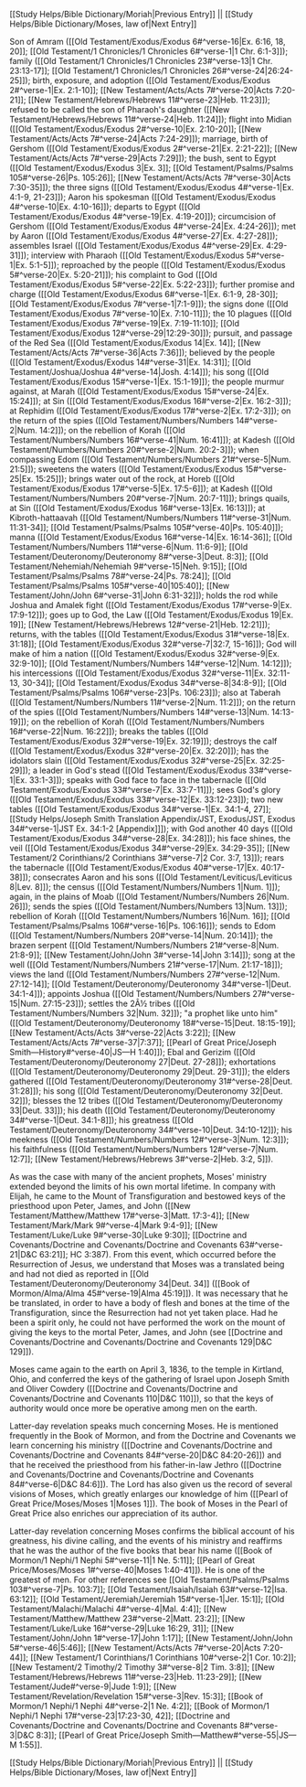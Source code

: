 [[Study Helps/Bible Dictionary/Moriah|Previous Entry]]  ||  [[Study Helps/Bible Dictionary/Moses, law of|Next Entry]]

 Son of Amram ([[Old Testament/Exodus/Exodus 6#^verse-16|Ex. 6:16, 18, 20]]; [[Old Testament/1 Chronicles/1 Chronicles 6#^verse-1|1 Chr. 6:1-3]]); family ([[Old Testament/1 Chronicles/1 Chronicles 23#^verse-13|1 Chr. 23:13-17]]; [[Old Testament/1 Chronicles/1 Chronicles 26#^verse-24|26:24-25]]); birth, exposure, and adoption ([[Old Testament/Exodus/Exodus 2#^verse-1|Ex. 2:1-10]]; [[New Testament/Acts/Acts 7#^verse-20|Acts 7:20-21]]; [[New Testament/Hebrews/Hebrews 11#^verse-23|Heb. 11:23]]); refused to be called the son of Pharaoh's daughter ([[New Testament/Hebrews/Hebrews 11#^verse-24|Heb. 11:24]]); flight into Midian ([[Old Testament/Exodus/Exodus 2#^verse-10|Ex. 2:10-20]]; [[New Testament/Acts/Acts 7#^verse-24|Acts 7:24-29]]); marriage, birth of Gershom ([[Old Testament/Exodus/Exodus 2#^verse-21|Ex. 2:21-22]]; [[New Testament/Acts/Acts 7#^verse-29|Acts 7:29]]); the bush, sent to Egypt ([[Old Testament/Exodus/Exodus 3|Ex. 3]]; [[Old Testament/Psalms/Psalms 105#^verse-26|Ps. 105:26]]; [[New Testament/Acts/Acts 7#^verse-30|Acts 7:30-35]]); the three signs ([[Old Testament/Exodus/Exodus 4#^verse-1|Ex. 4:1-9, 21-23]]); Aaron his spokesman ([[Old Testament/Exodus/Exodus 4#^verse-10|Ex. 4:10-16]]); departs to Egypt ([[Old Testament/Exodus/Exodus 4#^verse-19|Ex. 4:19-20]]); circumcision of Gershom ([[Old Testament/Exodus/Exodus 4#^verse-24|Ex. 4:24-26]]); met by Aaron ([[Old Testament/Exodus/Exodus 4#^verse-27|Ex. 4:27-28]]); assembles Israel ([[Old Testament/Exodus/Exodus 4#^verse-29|Ex. 4:29-31]]); interview with Pharaoh ([[Old Testament/Exodus/Exodus 5#^verse-1|Ex. 5:1-5]]); reproached by the people ([[Old Testament/Exodus/Exodus 5#^verse-20|Ex. 5:20-21]]); his complaint to God ([[Old Testament/Exodus/Exodus 5#^verse-22|Ex. 5:22-23]]); further promise and charge ([[Old Testament/Exodus/Exodus 6#^verse-1|Ex. 6:1-9, 28-30]]; [[Old Testament/Exodus/Exodus 7#^verse-1|7:1-9]]); the signs done ([[Old Testament/Exodus/Exodus 7#^verse-10|Ex. 7:10-11]]); the 10 plagues ([[Old Testament/Exodus/Exodus 7#^verse-19|Ex. 7:19-11:10]]; [[Old Testament/Exodus/Exodus 12#^verse-29|12:29-30]]); pursuit, and passage of the Red Sea ([[Old Testament/Exodus/Exodus 14|Ex. 14]]; [[New Testament/Acts/Acts 7#^verse-36|Acts 7:36]]); believed by the people ([[Old Testament/Exodus/Exodus 14#^verse-31|Ex. 14:31]]; [[Old Testament/Joshua/Joshua 4#^verse-14|Josh. 4:14]]); his song ([[Old Testament/Exodus/Exodus 15#^verse-1|Ex. 15:1-19]]); the people murmur against, at Marah ([[Old Testament/Exodus/Exodus 15#^verse-24|Ex. 15:24]]); at Sin ([[Old Testament/Exodus/Exodus 16#^verse-2|Ex. 16:2-3]]); at Rephidim ([[Old Testament/Exodus/Exodus 17#^verse-2|Ex. 17:2-3]]); on the return of the spies ([[Old Testament/Numbers/Numbers 14#^verse-2|Num. 14:2]]); on the rebellion of Korah ([[Old Testament/Numbers/Numbers 16#^verse-41|Num. 16:41]]); at Kadesh ([[Old Testament/Numbers/Numbers 20#^verse-2|Num. 20:2-3]]); when compassing Edom ([[Old Testament/Numbers/Numbers 21#^verse-5|Num. 21:5]]); sweetens the waters ([[Old Testament/Exodus/Exodus 15#^verse-25|Ex. 15:25]]); brings water out of the rock, at Horeb ([[Old Testament/Exodus/Exodus 17#^verse-5|Ex. 17:5-6]]); at Kadesh ([[Old Testament/Numbers/Numbers 20#^verse-7|Num. 20:7-11]]); brings quails, at Sin ([[Old Testament/Exodus/Exodus 16#^verse-13|Ex. 16:13]]); at Kibroth-hattaavah ([[Old Testament/Numbers/Numbers 11#^verse-31|Num. 11:31-34]]; [[Old Testament/Psalms/Psalms 105#^verse-40|Ps. 105:40]]); manna ([[Old Testament/Exodus/Exodus 16#^verse-14|Ex. 16:14-36]]; [[Old Testament/Numbers/Numbers 11#^verse-6|Num. 11:6-9]]; [[Old Testament/Deuteronomy/Deuteronomy 8#^verse-3|Deut. 8:3]]; [[Old Testament/Nehemiah/Nehemiah 9#^verse-15|Neh. 9:15]]; [[Old Testament/Psalms/Psalms 78#^verse-24|Ps. 78:24]]; [[Old Testament/Psalms/Psalms 105#^verse-40|105:40]]; [[New Testament/John/John 6#^verse-31|John 6:31-32]]); holds the rod while Joshua and Amalek fight ([[Old Testament/Exodus/Exodus 17#^verse-9|Ex. 17:9-12]]); goes up to God, the Law ([[Old Testament/Exodus/Exodus 19|Ex. 19]]; [[New Testament/Hebrews/Hebrews 12#^verse-21|Heb. 12:21]]); returns, with the tables ([[Old Testament/Exodus/Exodus 31#^verse-18|Ex. 31:18]]; [[Old Testament/Exodus/Exodus 32#^verse-7|32:7, 15-16]]); God will make of him a nation ([[Old Testament/Exodus/Exodus 32#^verse-9|Ex. 32:9-10]]; [[Old Testament/Numbers/Numbers 14#^verse-12|Num. 14:12]]); his intercessions ([[Old Testament/Exodus/Exodus 32#^verse-11|Ex. 32:11-13, 30-34]]; [[Old Testament/Exodus/Exodus 34#^verse-8|34:8-9]]; [[Old Testament/Psalms/Psalms 106#^verse-23|Ps. 106:23]]); also at Taberah ([[Old Testament/Numbers/Numbers 11#^verse-2|Num. 11:2]]); on the return of the spies ([[Old Testament/Numbers/Numbers 14#^verse-13|Num. 14:13-19]]); on the rebellion of Korah ([[Old Testament/Numbers/Numbers 16#^verse-22|Num. 16:22]]); breaks the tables ([[Old Testament/Exodus/Exodus 32#^verse-19|Ex. 32:19]]); destroys the calf ([[Old Testament/Exodus/Exodus 32#^verse-20|Ex. 32:20]]); has the idolators slain ([[Old Testament/Exodus/Exodus 32#^verse-25|Ex. 32:25-29]]); a leader in God's stead ([[Old Testament/Exodus/Exodus 33#^verse-1|Ex. 33:1-3]]); speaks with God face to face in the tabernacle ([[Old Testament/Exodus/Exodus 33#^verse-7|Ex. 33:7-11]]); sees God's glory ([[Old Testament/Exodus/Exodus 33#^verse-12|Ex. 33:12-23]]); two new tables ([[Old Testament/Exodus/Exodus 34#^verse-1|Ex. 34:1-4, 27]]; [[Study Helps/Joseph Smith Translation Appendix/JST, Exodus/JST, Exodus 34#^verse-1|JST Ex. 34:1-2 [Appendix]]]); with God another 40 days ([[Old Testament/Exodus/Exodus 34#^verse-28|Ex. 34:28]]); his face shines, the veil ([[Old Testament/Exodus/Exodus 34#^verse-29|Ex. 34:29-35]]; [[New Testament/2 Corinthians/2 Corinthians 3#^verse-7|2 Cor. 3:7, 13]]); rears the tabernacle ([[Old Testament/Exodus/Exodus 40#^verse-17|Ex. 40:17-38]]); consecrates Aaron and his sons ([[Old Testament/Leviticus/Leviticus 8|Lev. 8]]); the census ([[Old Testament/Numbers/Numbers 1|Num. 1]]); again, in the plains of Moab ([[Old Testament/Numbers/Numbers 26|Num. 26]]); sends the spies ([[Old Testament/Numbers/Numbers 13|Num. 13]]); rebellion of Korah ([[Old Testament/Numbers/Numbers 16|Num. 16]]; [[Old Testament/Psalms/Psalms 106#^verse-16|Ps. 106:16]]); sends to Edom ([[Old Testament/Numbers/Numbers 20#^verse-14|Num. 20:14]]); the brazen serpent ([[Old Testament/Numbers/Numbers 21#^verse-8|Num. 21:8-9]]; [[New Testament/John/John 3#^verse-14|John 3:14]]); song at the well ([[Old Testament/Numbers/Numbers 21#^verse-17|Num. 21:17-18]]); views the land ([[Old Testament/Numbers/Numbers 27#^verse-12|Num. 27:12-14]]; [[Old Testament/Deuteronomy/Deuteronomy 34#^verse-1|Deut. 34:1-4]]); appoints Joshua ([[Old Testament/Numbers/Numbers 27#^verse-15|Num. 27:15-23]]); settles the 2Â½ tribes ([[Old Testament/Numbers/Numbers 32|Num. 32]]); "a prophet like unto him" ([[Old Testament/Deuteronomy/Deuteronomy 18#^verse-15|Deut. 18:15-19]]; [[New Testament/Acts/Acts 3#^verse-22|Acts 3:22]]; [[New Testament/Acts/Acts 7#^verse-37|7:37]]; [[Pearl of Great Price/Joseph Smith—History#^verse-40|JS—H 1:40]]); Ebal and Gerizim ([[Old Testament/Deuteronomy/Deuteronomy 27|Deut. 27-28]]); exhortations ([[Old Testament/Deuteronomy/Deuteronomy 29|Deut. 29-31]]); the elders gathered ([[Old Testament/Deuteronomy/Deuteronomy 31#^verse-28|Deut. 31:28]]); his song ([[Old Testament/Deuteronomy/Deuteronomy 32|Deut. 32]]); blesses the 12 tribes ([[Old Testament/Deuteronomy/Deuteronomy 33|Deut. 33]]); his death ([[Old Testament/Deuteronomy/Deuteronomy 34#^verse-1|Deut. 34:1-8]]); his greatness ([[Old Testament/Deuteronomy/Deuteronomy 34#^verse-10|Deut. 34:10-12]]); his meekness ([[Old Testament/Numbers/Numbers 12#^verse-3|Num. 12:3]]); his faithfulness ([[Old Testament/Numbers/Numbers 12#^verse-7|Num. 12:7]]; [[New Testament/Hebrews/Hebrews 3#^verse-2|Heb. 3:2, 5]]).

 As was the case with many of the ancient prophets, Moses' ministry extended beyond the limits of his own mortal lifetime. In company with Elijah, he came to the Mount of Transfiguration and bestowed keys of the priesthood upon Peter, James, and John ([[New Testament/Matthew/Matthew 17#^verse-3|Matt. 17:3-4]]; [[New Testament/Mark/Mark 9#^verse-4|Mark 9:4-9]]; [[New Testament/Luke/Luke 9#^verse-30|Luke 9:30]]; [[Doctrine and Covenants/Doctrine and Covenants/Doctrine and Covenants 63#^verse-21|D&C 63:21]]; HC 3:387). From this event, which occurred before the Resurrection of Jesus, we understand that Moses was a translated being and had not died as reported in [[Old Testament/Deuteronomy/Deuteronomy 34|Deut. 34]] ([[Book of Mormon/Alma/Alma 45#^verse-19|Alma 45:19]]). It was necessary that he be translated, in order to have a body of flesh and bones at the time of the Transfiguration, since the Resurrection had not yet taken place. Had he been a spirit only, he could not have performed the work on the mount of giving the keys to the mortal Peter, James, and John (see [[Doctrine and Covenants/Doctrine and Covenants/Doctrine and Covenants 129|D&C 129]]).

 Moses came again to the earth on April 3, 1836, to the temple in Kirtland, Ohio, and conferred the keys of the gathering of Israel upon Joseph Smith and Oliver Cowdery ([[Doctrine and Covenants/Doctrine and Covenants/Doctrine and Covenants 110|D&C 110]]), so that the keys of authority would once more be operative among men on the earth.

 Latter-day revelation speaks much concerning Moses. He is mentioned frequently in the Book of Mormon, and from the Doctrine and Covenants we learn concerning his ministry ([[Doctrine and Covenants/Doctrine and Covenants/Doctrine and Covenants 84#^verse-20|D&C 84:20-26]]) and that he received the priesthood from his father-in-law Jethro ([[Doctrine and Covenants/Doctrine and Covenants/Doctrine and Covenants 84#^verse-6|D&C 84:6]]). The Lord has also given us the record of several visions of Moses, which greatly enlarges our knowledge of him ([[Pearl of Great Price/Moses/Moses 1|Moses 1]]). The book of Moses in the Pearl of Great Price also enriches our appreciation of its author.

 Latter-day revelation concerning Moses confirms the biblical account of his greatness, his divine calling, and the events of his ministry and reaffirms that he was the author of the five books that bear his name ([[Book of Mormon/1 Nephi/1 Nephi 5#^verse-11|1 Ne. 5:11]]; [[Pearl of Great Price/Moses/Moses 1#^verse-40|Moses 1:40-41]]). He is one of the greatest of men. For other references see [[Old Testament/Psalms/Psalms 103#^verse-7|Ps. 103:7]]; [[Old Testament/Isaiah/Isaiah 63#^verse-12|Isa. 63:12]]; [[Old Testament/Jeremiah/Jeremiah 15#^verse-1|Jer. 15:1]]; [[Old Testament/Malachi/Malachi 4#^verse-4|Mal. 4:4]]; [[New Testament/Matthew/Matthew 23#^verse-2|Matt. 23:2]]; [[New Testament/Luke/Luke 16#^verse-29|Luke 16:29, 31]]; [[New Testament/John/John 1#^verse-17|John 1:17]]; [[New Testament/John/John 5#^verse-46|5:46]]; [[New Testament/Acts/Acts 7#^verse-20|Acts 7:20-44]]; [[New Testament/1 Corinthians/1 Corinthians 10#^verse-2|1 Cor. 10:2]]; [[New Testament/2 Timothy/2 Timothy 3#^verse-8|2 Tim. 3:8]]; [[New Testament/Hebrews/Hebrews 11#^verse-23|Heb. 11:23-29]]; [[New Testament/Jude#^verse-9|Jude 1:9]]; [[New Testament/Revelation/Revelation 15#^verse-3|Rev. 15:3]]; [[Book of Mormon/1 Nephi/1 Nephi 4#^verse-2|1 Ne. 4:2]]; [[Book of Mormon/1 Nephi/1 Nephi 17#^verse-23|17:23-30, 42]]; [[Doctrine and Covenants/Doctrine and Covenants/Doctrine and Covenants 8#^verse-3|D&C 8:3]]; [[Pearl of Great Price/Joseph Smith—Matthew#^verse-55|JS—M 1:55]].

[[Study Helps/Bible Dictionary/Moriah|Previous Entry]]  ||  [[Study Helps/Bible Dictionary/Moses, law of|Next Entry]]